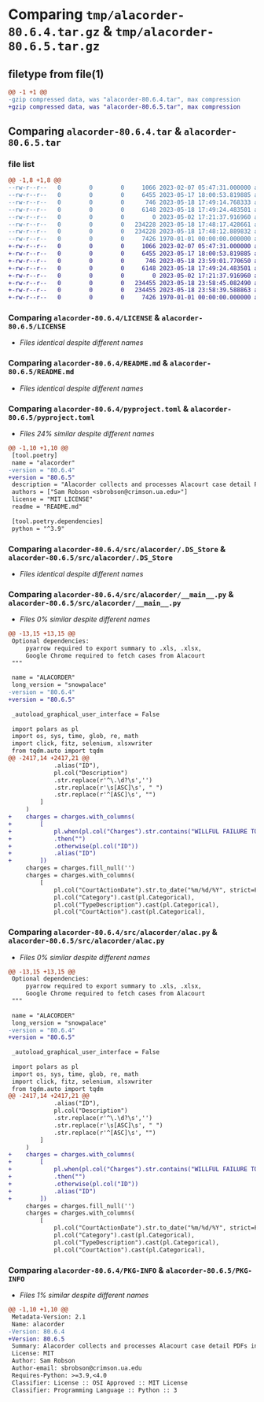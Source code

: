 # Comparing `tmp/alacorder-80.6.4.tar.gz` & `tmp/alacorder-80.6.5.tar.gz`

## filetype from file(1)

```diff
@@ -1 +1 @@
-gzip compressed data, was "alacorder-80.6.4.tar", max compression
+gzip compressed data, was "alacorder-80.6.5.tar", max compression
```

## Comparing `alacorder-80.6.4.tar` & `alacorder-80.6.5.tar`

### file list

```diff
@@ -1,8 +1,8 @@
--rw-r--r--   0        0        0     1066 2023-02-07 05:47:31.000000 alacorder-80.6.4/LICENSE
--rw-r--r--   0        0        0     6455 2023-05-17 18:00:53.819885 alacorder-80.6.4/README.md
--rw-r--r--   0        0        0      746 2023-05-18 17:49:14.768333 alacorder-80.6.4/pyproject.toml
--rw-r--r--   0        0        0     6148 2023-05-18 17:49:24.483501 alacorder-80.6.4/src/alacorder/.DS_Store
--rw-r--r--   0        0        0        0 2023-05-02 17:21:37.916960 alacorder-80.6.4/src/alacorder/__init__.py
--rw-r--r--   0        0        0   234228 2023-05-18 17:48:17.428661 alacorder-80.6.4/src/alacorder/__main__.py
--rw-r--r--   0        0        0   234228 2023-05-18 17:48:12.889832 alacorder-80.6.4/src/alacorder/alac.py
--rw-r--r--   0        0        0     7426 1970-01-01 00:00:00.000000 alacorder-80.6.4/PKG-INFO
+-rw-r--r--   0        0        0     1066 2023-02-07 05:47:31.000000 alacorder-80.6.5/LICENSE
+-rw-r--r--   0        0        0     6455 2023-05-17 18:00:53.819885 alacorder-80.6.5/README.md
+-rw-r--r--   0        0        0      746 2023-05-18 23:59:01.770650 alacorder-80.6.5/pyproject.toml
+-rw-r--r--   0        0        0     6148 2023-05-18 17:49:24.483501 alacorder-80.6.5/src/alacorder/.DS_Store
+-rw-r--r--   0        0        0        0 2023-05-02 17:21:37.916960 alacorder-80.6.5/src/alacorder/__init__.py
+-rw-r--r--   0        0        0   234455 2023-05-18 23:58:45.082490 alacorder-80.6.5/src/alacorder/__main__.py
+-rw-r--r--   0        0        0   234455 2023-05-18 23:58:39.588863 alacorder-80.6.5/src/alacorder/alac.py
+-rw-r--r--   0        0        0     7426 1970-01-01 00:00:00.000000 alacorder-80.6.5/PKG-INFO
```

### Comparing `alacorder-80.6.4/LICENSE` & `alacorder-80.6.5/LICENSE`

 * *Files identical despite different names*

### Comparing `alacorder-80.6.4/README.md` & `alacorder-80.6.5/README.md`

 * *Files identical despite different names*

### Comparing `alacorder-80.6.4/pyproject.toml` & `alacorder-80.6.5/pyproject.toml`

 * *Files 24% similar despite different names*

```diff
@@ -1,10 +1,10 @@
 [tool.poetry]
 name = "alacorder"
-version = "80.6.4"
+version = "80.6.5"
 description = "Alacorder collects and processes Alacourt case detail PDFs into data tables suitable for research purposes."
 authors = ["Sam Robson <sbrobson@crimson.ua.edu>"]
 license = "MIT LICENSE"
 readme = "README.md"
 
 [tool.poetry.dependencies]
 python = "^3.9"
```

### Comparing `alacorder-80.6.4/src/alacorder/.DS_Store` & `alacorder-80.6.5/src/alacorder/.DS_Store`

 * *Files identical despite different names*

### Comparing `alacorder-80.6.4/src/alacorder/__main__.py` & `alacorder-80.6.5/src/alacorder/__main__.py`

 * *Files 0% similar despite different names*

```diff
@@ -13,15 +13,15 @@
 Optional dependencies:
     pyarrow required to export summary to .xls, .xlsx,
     Google Chrome required to fetch cases from Alacourt
 """
 
 name = "ALACORDER"
 long_version = "snowpalace"
-version = "80.6.4"
+version = "80.6.5"
 
 _autoload_graphical_user_interface = False
 
 import polars as pl
 import os, sys, time, glob, re, math
 import click, fitz, selenium, xlsxwriter
 from tqdm.auto import tqdm
@@ -2417,14 +2417,21 @@
             .alias("ID"),
             pl.col("Description")
             .str.replace(r'^\.\d?\s','')
             .str.replace(r'\s[ASC]\s', " ")
             .str.replace(r'^[ASC]\s', "")
         ]
     )
+    charges = charges.with_columns(
+        [
+            pl.when(pl.col("Charges").str.contains("WILLFUL FAILURE TO RETURN TO P"))
+            .then("")
+            .otherwise(pl.col("ID"))
+            .alias("ID")
+        ])
     charges = charges.fill_null('')
     charges = charges.with_columns(
         [
             pl.col("CourtActionDate").str.to_date("%m/%d/%Y", strict=False),
             pl.col("Category").cast(pl.Categorical),
             pl.col("TypeDescription").cast(pl.Categorical),
             pl.col("CourtAction").cast(pl.Categorical),
```

### Comparing `alacorder-80.6.4/src/alacorder/alac.py` & `alacorder-80.6.5/src/alacorder/alac.py`

 * *Files 0% similar despite different names*

```diff
@@ -13,15 +13,15 @@
 Optional dependencies:
     pyarrow required to export summary to .xls, .xlsx,
     Google Chrome required to fetch cases from Alacourt
 """
 
 name = "ALACORDER"
 long_version = "snowpalace"
-version = "80.6.4"
+version = "80.6.5"
 
 _autoload_graphical_user_interface = False
 
 import polars as pl
 import os, sys, time, glob, re, math
 import click, fitz, selenium, xlsxwriter
 from tqdm.auto import tqdm
@@ -2417,14 +2417,21 @@
             .alias("ID"),
             pl.col("Description")
             .str.replace(r'^\.\d?\s','')
             .str.replace(r'\s[ASC]\s', " ")
             .str.replace(r'^[ASC]\s', "")
         ]
     )
+    charges = charges.with_columns(
+        [
+            pl.when(pl.col("Charges").str.contains("WILLFUL FAILURE TO RETURN TO P"))
+            .then("")
+            .otherwise(pl.col("ID"))
+            .alias("ID")
+        ])
     charges = charges.fill_null('')
     charges = charges.with_columns(
         [
             pl.col("CourtActionDate").str.to_date("%m/%d/%Y", strict=False),
             pl.col("Category").cast(pl.Categorical),
             pl.col("TypeDescription").cast(pl.Categorical),
             pl.col("CourtAction").cast(pl.Categorical),
```

### Comparing `alacorder-80.6.4/PKG-INFO` & `alacorder-80.6.5/PKG-INFO`

 * *Files 1% similar despite different names*

```diff
@@ -1,10 +1,10 @@
 Metadata-Version: 2.1
 Name: alacorder
-Version: 80.6.4
+Version: 80.6.5
 Summary: Alacorder collects and processes Alacourt case detail PDFs into data tables suitable for research purposes.
 License: MIT
 Author: Sam Robson
 Author-email: sbrobson@crimson.ua.edu
 Requires-Python: >=3.9,<4.0
 Classifier: License :: OSI Approved :: MIT License
 Classifier: Programming Language :: Python :: 3
```

